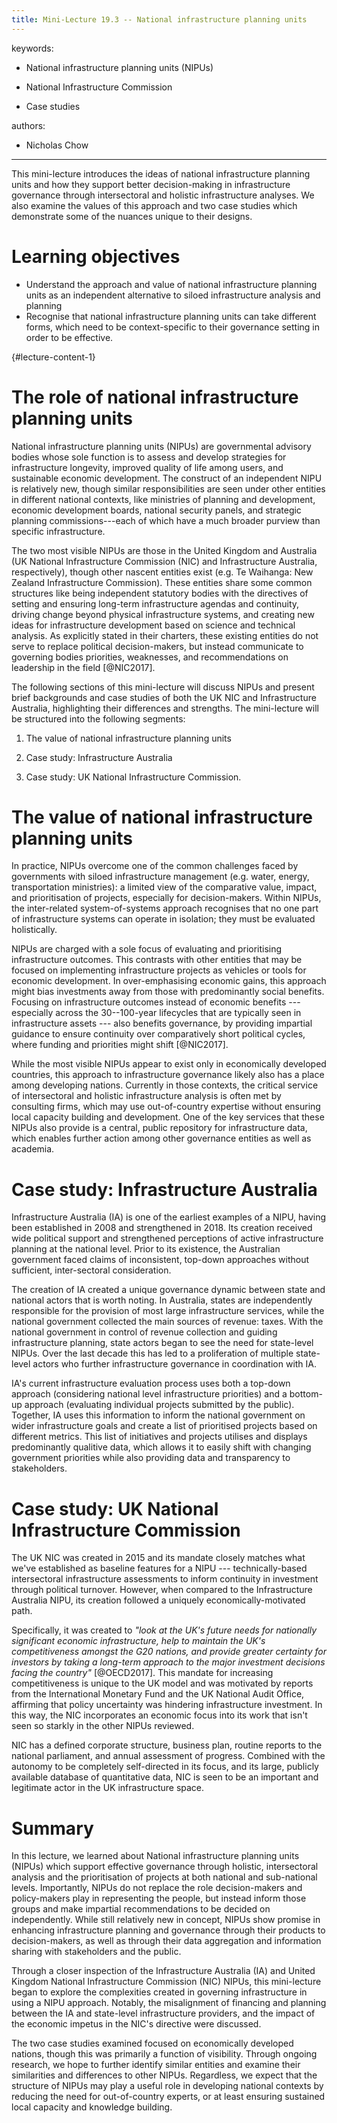 ```yaml
---
title: Mini-Lecture 19.3 -- National infrastructure planning units
---
```


 

keywords:

-   National infrastructure planning units (NIPUs)

-   National Infrastructure Commission

-   Case studies

authors:

-   Nicholas Chow

---

This mini-lecture introduces the ideas of national infrastructure
planning units and how they support better decision-making in
infrastructure governance through intersectoral and holistic
infrastructure analyses. We also examine the values of this approach and
two case studies which demonstrate some of the nuances unique to their
designs.

# Learning objectives 

-   Understand the approach and value of national infrastructure
    planning units as an independent alternative to siloed
    infrastructure analysis and planning
-   Recognise that national infrastructure planning units can take
    different forms, which need to be context-specific to their
    governance setting in order to be effective.

  {#lecture-content-1}

# The role of national infrastructure planning units

National infrastructure planning units (NIPUs) are governmental advisory
bodies whose sole function is to assess and develop strategies for
infrastructure longevity, improved quality of life among users, and
sustainable economic development. The construct of an independent NIPU
is relatively new, though similar responsibilities are seen under other
entities in different national contexts, like ministries of planning and
development, economic development boards, national security panels, and
strategic planning commissions---each of which have a much broader
purview than specific infrastructure.

The two most visible NIPUs are those in the United Kingdom and Australia
(UK National Infrastructure Commission (NIC) and Infrastructure
Australia, respectively), though other nascent entities exist (e.g. Te
Waihanga: New Zealand Infrastructure Commission). These entities share
some common structures like being independent statutory bodies with the
directives of setting and ensuring long-term infrastructure agendas and
continuity, driving change beyond physical infrastructure systems, and
creating new ideas for infrastructure development based on science and
technical analysis. As explicitly stated in their charters, these
existing entities do not serve to replace political decision-makers, but
instead communicate to governing bodies priorities, weaknesses, and
recommendations on leadership in the field [@NIC2017].

The following sections of this mini-lecture will discuss NIPUs and
present brief backgrounds and case studies of both the UK NIC and
Infrastructure Australia, highlighting their differences and strengths.
The mini-lecture will be structured into the following segments:

1)  The value of national infrastructure planning units

2)  Case study: Infrastructure Australia

3)  Case study: UK National Infrastructure Commission.

# The value of national infrastructure planning units

In practice, NIPUs overcome one of the common challenges faced by
governments with siloed infrastructure management (e.g. water, energy,
transportation ministries): a limited view of the comparative value,
impact, and prioritisation of projects, especially for decision-makers.
Within NIPUs, the inter-related system-of-systems approach recognises
that no one part of infrastructure systems can operate in isolation;
they must be evaluated holistically.

NIPUs are charged with a sole focus of evaluating and prioritising
infrastructure outcomes. This contrasts with other entities that may be
focused on implementing infrastructure projects as vehicles or tools for
economic development. In over-emphasising economic gains, this approach
might bias investments away from those with predominantly social
benefits. Focusing on infrastructure outcomes instead of economic
benefits --- especially across the 30--100-year lifecycles that are
typically seen in infrastructure assets --- also benefits governance, by
providing impartial guidance to ensure continuity over comparatively
short political cycles, where funding and priorities might shift
[@NIC2017].

While the most visible NIPUs appear to exist only in economically
developed countries, this approach to infrastructure governance likely
also has a place among developing nations. Currently in those contexts,
the critical service of intersectoral and holistic infrastructure
analysis is often met by consulting firms, which may use out-of-country
expertise without ensuring local capacity building and development. One
of the key services that these NIPUs also provide is a central, public
repository for infrastructure data, which enables further action among
other governance entities as well as academia.

# Case study: Infrastructure Australia

Infrastructure Australia (IA) is one of the earliest examples of a NIPU,
having been established in 2008 and strengthened in 2018. Its creation
received wide political support and strengthened perceptions of active
infrastructure planning at the national level. Prior to its existence,
the Australian government faced claims of inconsistent, top-down
approaches without sufficient, inter-sectoral consideration.

The creation of IA created a unique governance dynamic between state and
national actors that is worth noting. In Australia, states are
independently responsible for the provision of most large infrastructure
services, while the national government collected the main sources of
revenue: taxes. With the national government in control of revenue
collection and guiding infrastructure planning, state actors began to
see the need for state-level NIPUs. Over the last decade this has led to
a proliferation of multiple state-level actors who further
infrastructure governance in coordination with IA.

IA's current infrastructure evaluation process uses both a top-down
approach (considering national level infrastructure priorities) and a
bottom-up approach (evaluating individual projects submitted by the
public). Together, IA uses this information to inform the national
government on wider infrastructure goals and create a list of
prioritised projects based on different metrics. This list of
initiatives and projects utilises and displays predominantly qualitive
data, which allows it to easily shift with changing government
priorities while also providing data and transparency to stakeholders.

# Case study: UK National Infrastructure Commission

The UK NIC was created in 2015 and its mandate closely matches what
we've established as baseline features for a NIPU --- technically-based
intersectoral infrastructure assessments to inform continuity in
investment through political turnover. However, when compared to the
Infrastructure Australia NIPU, its creation followed a uniquely
economically-motivated path.

Specifically, it was created to *"look at the UK's future needs for
nationally significant economic infrastructure, help to maintain the
UK's competitiveness amongst the G20 nations, and provide greater
certainty for investors by taking a long-term approach to the major
investment decisions facing the country"* [@OECD2017]. This mandate
for increasing competitiveness is unique to the UK model and was
motivated by reports from the International Monetary Fund and the UK
National Audit Office, affirming that policy uncertainty was hindering
infrastructure investment. In this way, the NIC incorporates an economic
focus into its work that isn't seen so starkly in the other NIPUs
reviewed.

NIC has a defined corporate structure, business plan, routine reports to
the national parliament, and annual assessment of progress. Combined
with the autonomy to be completely self-directed in its focus, and its
large, publicly available database of quantitative data, NIC is seen to
be an important and legitimate actor in the UK infrastructure space.

# Summary

In this lecture, we learned about National infrastructure planning units
(NIPUs) which support effective governance through holistic,
intersectoral analysis and the prioritisation of projects at both
national and sub-national levels. Importantly, NIPUs do not replace the
role decision-makers and policy-makers play in representing the people,
but instead inform those groups and make impartial recommendations to be
decided on independently. While still relatively new in concept, NIPUs
show promise in enhancing infrastructure planning and governance through
their products to decision-makers, as well as through their data
aggregation and information sharing with stakeholders and the public.

Through a closer inspection of the Infrastructure Australia (IA) and
United Kingdom National Infrastructure Commission (NIC) NIPUs, this
mini-lecture began to explore the complexities created in governing
infrastructure in using a NIPU approach. Notably, the misalignment of
financing and planning between the IA and state-level infrastructure
providers, and the impact of the economic impetus in the NIC's directive
were discussed.

The two case studies examined focused on economically developed nations,
though this was primarily a function of visibility. Through ongoing
research, we hope to further identify similar entities and examine their
similarities and differences to other NIPUs. Regardless, we expect that
the structure of NIPUs may play a useful role in developing national
contexts by reducing the need for out-of-country experts, or at least
ensuring sustained local capacity and knowledge building.

# 
